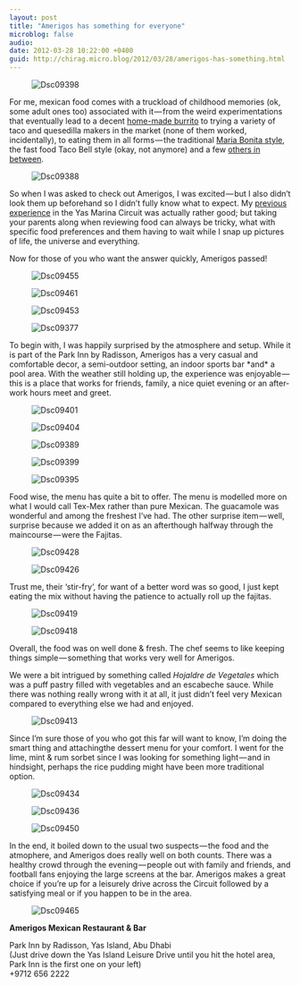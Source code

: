 ```yaml
---
layout: post
title: "Amerigos has something for everyone"
microblog: false
audio: 
date: 2012-03-28 10:22:00 +0400
guid: http://chirag.micro.blog/2012/03/28/amerigos-has-something.html
---
```

<figure><img alt="Dsc09398" src="http://www.chirag.biz/uploads/2018/5196a31f09.jpg"></figure><p>For me, mexican food comes with a truckload of childhood memories (ok, some adult ones too) associated with it — from the weird experimentations that eventually lead to a decent <a href="http://blog.naihar.com/black-bean-burritos" target="_blank">home-made burrito</a> to trying a variety of taco and quesedilla makers in the market (none of them worked, incidentally), to eating them in all forms — the traditional <a href="http://blog.naihar.com/pastel-de-tres-leches" target="_blank">Maria Bonita style</a>, the fast food Taco Bell style (okay, not anymore) and a few <a href="http://blog.naihar.com/9-great-iphotos-9" target="_blank">others in between</a>.</p>
<figure><img alt="Dsc09388" src="http://www.chirag.biz/uploads/2018/a431ff04f5.jpg"></figure><p>So when I was asked to check out Amerigos, I was excited — but I also didn’t look them up beforehand so I didn’t fully know what to expect. My <a href="http://blog.naihar.com/pizza-mamma-rossella" target="_blank">previous experience</a> in the Yas Marina Circuit was actually rather good; but taking your parents along when reviewing food can always be tricky, what with specific food preferences and them having to wait while I snap up pictures of life, the universe and everything.</p>
<p>Now for those of you who want the answer quickly, Amerigos passed!</p>
<figure><img alt="Dsc09455" src="http://www.chirag.biz/uploads/2018/c4f2794257.jpg"></figure><figure><img alt="Dsc09461" src="http://www.chirag.biz/uploads/2018/9e8690b6ed.jpg"></figure><figure><img alt="Dsc09453" src="http://www.chirag.biz/uploads/2018/2543b5ceb0.jpg"></figure><figure><img alt="Dsc09377" src="http://www.chirag.biz/uploads/2018/2153b98c92.jpg"></figure><p>To begin with, I was happily surprised by the atmosphere and setup. While it is part of the Park Inn by Radisson, Amerigos has a very casual and comfortable decor, a semi-outdoor setting, an indoor sports bar *and* a pool area. With the weather still holding up, the experience was enjoyable — this is a place that works for friends, family, a nice quiet evening or an after-work hours meet and greet.</p>
<figure><img alt="Dsc09401" src="http://www.chirag.biz/uploads/2018/d6470791d2.jpg"></figure><figure><img alt="Dsc09404" src="http://www.chirag.biz/uploads/2018/4209e1159d.jpg"></figure><figure><img alt="Dsc09389" src="http://www.chirag.biz/uploads/2018/e6b753b5d2.jpg"></figure><figure><img alt="Dsc09399" src="http://www.chirag.biz/uploads/2018/09d099ff2f.jpg"></figure><figure><img alt="Dsc09395" src="http://www.chirag.biz/uploads/2018/57f5c24820.jpg"></figure><p>Food wise, the menu has quite a bit to offer. The menu is modelled more on what I would call Tex-Mex rather than pure Mexican. The guacamole was wonderful and among the freshest I’ve had. The other surprise item — well, surprise because we added it on as an afterthough halfway through the maincourse — were the Fajitas.</p>
<figure><img alt="Dsc09428" src="http://www.chirag.biz/uploads/2018/7375dcffc6.jpg"></figure><figure><img alt="Dsc09426" src="http://www.chirag.biz/uploads/2018/4928691374.jpg"></figure><p>Trust me, their ‘stir-fry’, for want of a better word was so good, I just kept eating the mix without having the patience to actually roll up the fajitas.</p>
<figure><img alt="Dsc09419" src="http://www.chirag.biz/uploads/2018/cf7e5c1499.jpg"></figure><figure><img alt="Dsc09418" src="http://www.chirag.biz/uploads/2018/03470104a8.jpg"></figure><p>Overall, the food was on well done &amp; fresh. The chef seems to like keeping things simple — something that works very well for Amerigos.</p>
<p>We were a bit intrigued by something called <em>Hojaldre de Vegetales</em> which was a puff pastry filled with vegetables and an escabeche sauce. While there was nothing really wrong with it at all, it just didn’t feel very Mexican compared to everything else we had and enjoyed.</p>
<figure><img alt="Dsc09413" src="http://www.chirag.biz/uploads/2018/8061d5ae3e.jpg"></figure><p>Since I’m sure those of you who got this far will want to know, I’m doing the smart thing and attachingthe dessert menu for your comfort. I went for the lime, mint &amp; rum sorbet since I was looking for something light — and in hindsight, perhaps the rice pudding might have been more traditional option.</p>
<figure><img alt="Dsc09434" src="http://www.chirag.biz/uploads/2018/99f2a927a8.jpg"></figure><figure><img alt="Dsc09436" src="http://www.chirag.biz/uploads/2018/267566fd79.jpg"></figure><figure><img alt="Dsc09450" src="http://www.chirag.biz/uploads/2018/f57ff7b544.jpg"></figure><p>In the end, it boiled down to the usual two suspects — the food and the atmophere, and Amerigos does really well on both counts. There was a healthy crowd through the evening — people out with family and friends, and football fans enjoying the large screens at the bar. Amerigos makes a great choice if you’re up for a leisurely drive across the Circuit followed by a satisfying meal or if you happen to be in the area.</p>
<figure><img alt="Dsc09465" src="http://www.chirag.biz/uploads/2018/029fe83c14.jpg"></figure><p><strong>Amerigos Mexican Restaurant &amp; Bar</strong></p>
<p>Park Inn by Radisson, Yas Island, Abu Dhabi<br>(Just drive down the Yas Island Leisure Drive until you hit the hotel area, Park Inn is the first one on your left)<br>+9712 656 2222</p>
